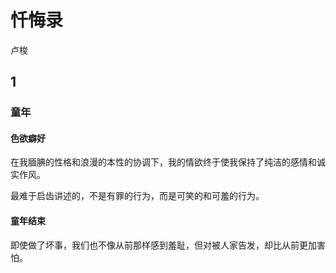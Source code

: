 # 忏悔录
卢梭

## 1

### 童年

#### 色欲癖好

在我腼腆的性格和浪漫的本性的协调下，我的情欲终于使我保持了纯洁的感情和诚实作风。

最难于启齿讲述的，不是有罪的行为，而是可笑的和可羞的行为。

#### 童年结束

即使做了坏事，我们也不像从前那样感到羞耻，但对被人家告发，却比从前更加害怕。
